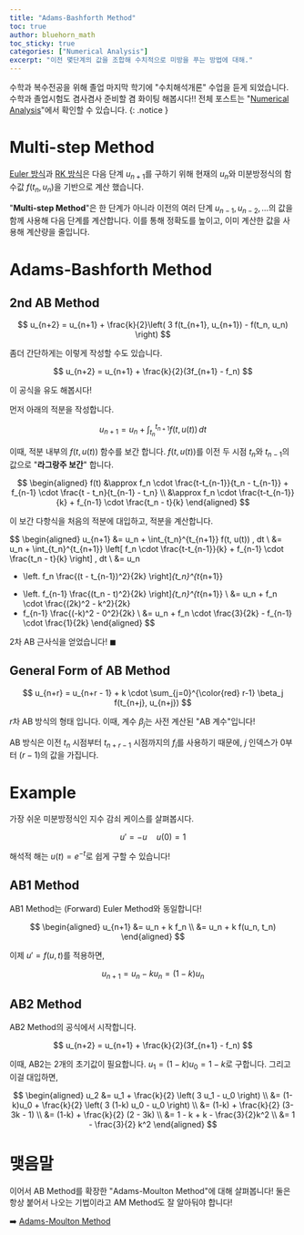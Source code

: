 ```yaml
---
title: "Adams-Bashforth Method"
toc: true
author: bluehorn_math
toc_sticky: true
categories: ["Numerical Analysis"]
excerpt: "이전 몇단계의 값을 조합해 수치적으로 미방을 푸는 방법에 대해."
---
```


수학과 복수전공을 위해 졸업 마지막 학기에 "수치해석개론" 수업을 듣게 되었습니다. 수학과 졸업시험도 겸사겸사 준비할 겸 화이팅 해봅시다!! 전체 포스트는 "[Numerical Analysis](/categories/numerical-analysis)"에서 확인할 수 있습니다.
{: .notice }

# Multi-step Method

[Euler 방식](/2025/05/12/euler-method/)과 [RK 방식](/2025/05/13/runge-kutta-method/)은 다음 단계 $u_{n+1}$를 구하기 위해 현재의 $u_n$와 미분방정식의 함수값 $f(t_n, u_n)$을 기반으로 계산 했습니다.

"**Multi-step Method**"은 한 단계가 아니라 이전의 여러 단계 $u_{n-1}, u_{n-2}, \dots$의 값을 함께 사용해 다음 단계를 계산합니다. 이를 통해 정확도를 높이고, 이미 계산한 값을 사용해 계산량을 줄입니다.

# Adams-Bashforth Method

## 2nd AB Method

$$
u_{n+2} = u_{n+1} + \frac{k}{2}\left( 3 f(t_{n+1}, u_{n+1}) - f(t_n, u_n) \right)
$$

좀더 간단하게는 이렇게 작성할 수도 있습니다.

$$
u_{n+2} = u_{n+1} + \frac{k}{2}(3f_{n+1} - f_n)
$$

이 공식을 유도 해봅시다!

<div class="proof" markdown="1">

먼저 아래의 적분을 작성합니다.

$$
u_{n+1} = u_n + \int_{t_n}^{t_{n+1}} f(t, u(t)) \, dt
$$

이때, 적분 내부의 $f(t, u(t))$ 함수를 보간 합니다. $f(t, u(t))$를 이전 두 시점 $t_n$와 $t_{n-1}$의 값으로 "**라그랑주 보간**" 합니다.

$$
\begin{aligned}
f(t)
&\approx f_n \cdot \frac{t-t_{n-1}}{t_n - t_{n-1}} + f_{n-1} \cdot \frac{t - t_n}{t_{n-1} - t_n} \\
&\approx f_n \cdot \frac{t-t_{n-1}}{k} + f_{n-1} \cdot \frac{t_n - t}{k}
\end{aligned}
$$

이 보간 다항식을 처음의 적분에 대입하고, 적분을 계산합니다.

$$
\begin{aligned}
u_{n+1}
&= u_n + \int_{t_n}^{t_{n+1}} f(t, u(t)) \, dt \\
&= u_n + \int_{t_n}^{t_{n+1}} \left[ f_n \cdot \frac{t-t_{n-1}}{k} + f_{n-1} \cdot \frac{t_n - t}{k} \right] \, dt \\
&= u_n
+ \left. f_n \frac{(t - t_{n-1})^2}{2k} \right]_{t_n}^{t_{n+1}}
- \left. f_{n-1} \frac{(t_n - t)^2}{2k} \right]_{t_n}^{t_{n+1}} \\
&= u_n + f_n \cdot \frac{(2k)^2 - k^2}{2k}
- f_{n-1} \frac{(-k)^2 - 0^2}{2k} \\
&= u_n + f_n \cdot \frac{3}{2k} - f_{n-1} \cdot \frac{1}{2k}
\end{aligned}
$$

2차 AB 근사식을 얻었습니다! $\blacksquare$

</div>

## General Form of AB Method

$$
u_{n+r} = u_{n+r - 1} + k \cdot \sum_{j=0}^{\color{red} r-1} \beta_j f(t_{n+j}, u_{n+j})
$$

$r$차 AB 방식의 형태 입니다. 이때, 계수 $\beta_j$는 사전 계산된 "AB 계수"입니다!

AB 방식은 이전 $t_n$ 시점부터 $t_{n+r-1}$ 시점까지의 $f_i$를 사용하기 때문에, $j$ 인덱스가 $0$부터 $(r-1)$의 값을 가집니다.

# Example

가장 쉬운 미분방정식인 지수 감쇠 케이스를 살펴봅시다.

$$
u' = - u \quad u(0) = 1
$$

해석적 해는 $u(t) = e^{-t}$로 쉽게 구할 수 있습니다!

## AB1 Method

AB1 Method는 (Forward) Euler Method와 동일합니다!

$$
\begin{aligned}
u_{n+1}
&= u_n + k f_n \\
&= u_n + k f(u_n, t_n)
\end{aligned}
$$

이제 $u' = f(u, t)$를 적용하면,

$$
u_{n+1} = u_n - k u_n = (1-k) u_n
$$

## AB2 Method

AB2 Method의 공식에서 시작합니다.

$$
u_{n+2} = u_{n+1} + \frac{k}{2}(3f_{n+1} - f_n)
$$

이때, AB2는 2개의 초기값이 필요합니다. $u_1 = (1-k) u_0 = 1-k$로 구합니다. 그리고 이걸 대입하면,

$$
\begin{aligned}
u_2
&= u_1 + \frac{k}{2} \left( 3 u_1 - u_0 \right) \\
&= (1-k)u_0 + \frac{k}{2} \left( 3 (1-k) u_0 - u_0 \right) \\
&= (1-k) + \frac{k}{2} (3-3k - 1) \\
&= (1-k) + \frac{k}{2} (2 - 3k) \\
&= 1 - k + k - \frac{3}{2}k^2 \\
&= 1 - \frac{3}{2} k^2
\end{aligned}
$$


# 맺음말

이어서 AB Method를 확장한 "Adams-Moulton Method"에 대해 살펴봅니다! 둘은 항상 붙어서 나오는 기법이라고 AM Method도 잘 알아둬야 합니다!

➡️ [Adams-Moulton Method](/2025/05/14/adams-moulton-method/)
